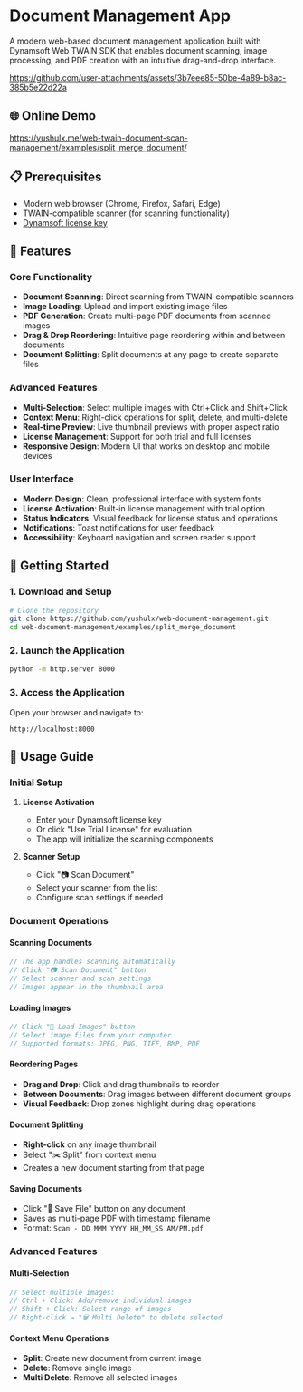 # Document Management App

A modern web-based document management application built with Dynamsoft Web TWAIN SDK that enables document scanning, image processing, and PDF creation with an intuitive drag-and-drop interface.

https://github.com/user-attachments/assets/3b7eee85-50be-4a89-b8ac-385b5e22d22a

## 🌐 Online Demo
https://yushulx.me/web-twain-document-scan-management/examples/split_merge_document/

## 📋 Prerequisites

- Modern web browser (Chrome, Firefox, Safari, Edge)
- TWAIN-compatible scanner (for scanning functionality)
- [Dynamsoft license key](https://www.dynamsoft.com/customer/license/trialLicense/?product=dcv&package=cross-platform)

## 🚀 Features

### Core Functionality
- **Document Scanning**: Direct scanning from TWAIN-compatible scanners
- **Image Loading**: Upload and import existing image files
- **PDF Generation**: Create multi-page PDF documents from scanned images
- **Drag & Drop Reordering**: Intuitive page reordering within and between documents
- **Document Splitting**: Split documents at any page to create separate files

### Advanced Features
- **Multi-Selection**: Select multiple images with Ctrl+Click and Shift+Click
- **Context Menu**: Right-click operations for split, delete, and multi-delete
- **Real-time Preview**: Live thumbnail previews with proper aspect ratio
- **License Management**: Support for both trial and full licenses
- **Responsive Design**: Modern UI that works on desktop and mobile devices

### User Interface
- **Modern Design**: Clean, professional interface with system fonts
- **License Activation**: Built-in license management with trial option
- **Status Indicators**: Visual feedback for license status and operations
- **Notifications**: Toast notifications for user feedback
- **Accessibility**: Keyboard navigation and screen reader support



## 🚀 Getting Started

### 1. Download and Setup

```bash
# Clone the repository
git clone https://github.com/yushulx/web-document-management.git
cd web-document-management/examples/split_merge_document
```

### 2. Launch the Application

```bash
python -m http.server 8000
```

### 3. Access the Application

Open your browser and navigate to:
```
http://localhost:8000
```

## 🎯 Usage Guide

### Initial Setup

1. **License Activation**
   - Enter your Dynamsoft license key
   - Or click "Use Trial License" for evaluation
   - The app will initialize the scanning components

2. **Scanner Setup**
   - Click "📷 Scan Document" 
   - Select your scanner from the list
   - Configure scan settings if needed

### Document Operations

#### Scanning Documents
```javascript
// The app handles scanning automatically
// Click "📷 Scan Document" button
// Select scanner and scan settings
// Images appear in the thumbnail area
```

#### Loading Images
```javascript
// Click "📁 Load Images" button
// Select image files from your computer
// Supported formats: JPEG, PNG, TIFF, BMP, PDF
```

#### Reordering Pages
- **Drag and Drop**: Click and drag thumbnails to reorder
- **Between Documents**: Drag images between different document groups
- **Visual Feedback**: Drop zones highlight during drag operations

#### Document Splitting
- **Right-click** on any image thumbnail
- Select "✂️ Split" from context menu
- Creates a new document starting from that page

#### Saving Documents
- Click "💾 Save File" button on any document
- Saves as multi-page PDF with timestamp filename
- Format: `Scan - DD MMM YYYY HH_MM_SS AM/PM.pdf`

### Advanced Features

#### Multi-Selection
```javascript
// Select multiple images:
// Ctrl + Click: Add/remove individual images
// Shift + Click: Select range of images
// Right-click → "🗑️ Multi Delete" to delete selected
```

#### Context Menu Operations
- **Split**: Create new document from current image
- **Delete**: Remove single image
- **Multi Delete**: Remove all selected images
